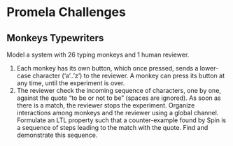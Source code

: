 # Promela Challenges

## Monkeys Typewriters

Model a system with 26 typing monkeys and 1 human reviewer.
1. Each monkey has its own button, which once pressed, sends a lower-case character (‘a’..’z’) to the reviewer. A monkey can press its button at any time, until the experiment is over.
2. The reviewer check the incoming sequence of characters, one by one, against the quote “to be or not to be” (spaces are ignored). As soon as there is a match, the reviewer stops the experiment.
Organize interactions among monkeys and the reviewer using a global channel. Formulate an LTL property such that a counter-example found by Spin is a sequence of steps leading to the match with the quote. Find and demonstrate this sequence.